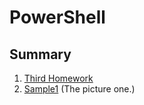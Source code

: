 # PowerShell
## Summary

1. [Third Homework](https://github.com/CagyJ/PowerShell/tree/master/tdhw)
2. [Sample1](https://github.com/CagyJ/PowerShell/tree/master/sample1) (The picture one.)
